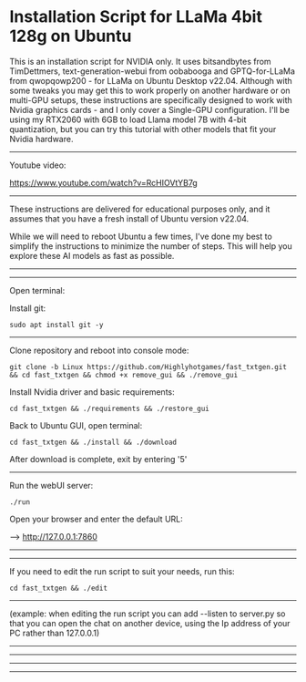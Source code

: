 # Installation Script for LLaMa 4bit 128g on Ubuntu


This is an installation script for NVIDIA only. It uses bitsandbytes from TimDettmers, text-generation-webui from oobabooga and GPTQ-for-LLaMa from qwopqowp200 - for LLaMa on Ubuntu Desktop v22.04.
Although with some tweaks you may get this to work properly on another hardware or on multi-GPU setups,
these instructions are specifically designed to work with Nvidia graphics cards - and I only cover a Single-GPU configuration.
I'll be using my RTX2060 with 6GB to load Llama model 7B with 4-bit quantization,
but you can try this tutorial with other models that fit your Nvidia hardware.

----------------------------------------------------------------------------------

Youtube video:

https://www.youtube.com/watch?v=RcHIOVtYB7g

----------------------------------------------------------------------------------

These instructions are delivered for educational purposes only, and it assumes that you have a fresh install of
Ubuntu version v22.04.

While we will need to reboot Ubuntu a few times, I've done my best to simplify the instructions
to minimize the number of steps. This will help you explore these AI models as fast as possible.


----------------------------------------------------------------------------------
----------------------------------------------------------------------------------

Open terminal:

Install git:

	sudo apt install git -y

----------------------------------------------------------------------------------

Clone repository and reboot into console mode:

	git clone -b Linux https://github.com/Highlyhotgames/fast_txtgen.git && cd fast_txtgen && chmod +x remove_gui && ./remove_gui

Install Nvidia driver and basic requirements:

	cd fast_txtgen && ./requirements && ./restore_gui

Back to Ubuntu GUI, open terminal:

	cd fast_txtgen && ./install && ./download


After download is complete, exit by entering '5'

----------------------------------------------------------------------------------


Run the webUI server:

	./run

Open your browser and enter the default URL:

—> http://127.0.0.1:7860



----------------------------------------------------------------------------------
----------------------------------------------------------------------------------
If you need to edit the run script to suit your needs, run this:

	cd fast_txtgen && ./edit

----------------------------------------------------------------------------------

(example: when editing the run script you can add --listen to server.py so that you can open the chat on another device, using the Ip address of your PC rather than 127.0.0.1)

----------------------------------------------------------------------------------
----------------------------------------------------------------------------------
----------------------------------------------------------------------------------
----------------------------------------------------------------------------------
